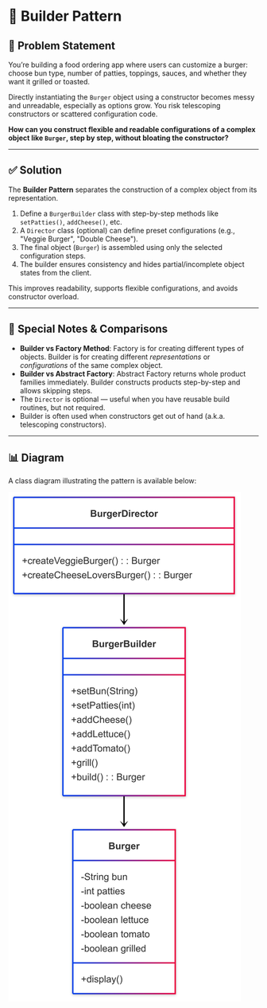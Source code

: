 # 🍔 Builder Pattern

## 📘 Problem Statement

You’re building a food ordering app where users can customize a burger: choose bun type, number of patties, toppings, sauces, and whether they want it grilled or toasted.

Directly instantiating the `Burger` object using a constructor becomes messy and unreadable, especially as options grow. You risk telescoping constructors or scattered configuration code.

**How can you construct flexible and readable configurations of a complex object like `Burger`, step by step, without bloating the constructor?**

---

## ✅ Solution

The **Builder Pattern** separates the construction of a complex object from its representation.

1. Define a `BurgerBuilder` class with step-by-step methods like `setPatties()`, `addCheese()`, etc.
2. A `Director` class (optional) can define preset configurations (e.g., "Veggie Burger", "Double Cheese").
3. The final object (`Burger`) is assembled using only the selected configuration steps.
4. The builder ensures consistency and hides partial/incomplete object states from the client.

This improves readability, supports flexible configurations, and avoids constructor overload.


---

## 🧠 Special Notes & Comparisons

- **Builder vs Factory Method**: Factory is for creating different types of objects. Builder is for creating different *representations* or *configurations* of the same complex object.
- **Builder vs Abstract Factory**: Abstract Factory returns whole product families immediately. Builder constructs products step-by-step and allows skipping steps.
- The `Director` is optional — useful when you have reusable build routines, but not required.
- Builder is often used when constructors get out of hand (a.k.a. telescoping constructors).

---

## 📊 Diagram

A class diagram illustrating the pattern is available below:

![Builder Pattern Diagram](./diagram.png)
